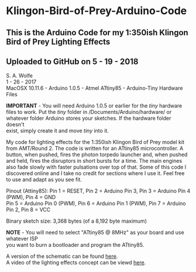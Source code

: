 # Klingon-Bird-of-Prey-Arduino-Code
## This is the Arduino Code for my 1:350ish Klingon Bird of Prey Lighting Effects  
## **Uploaded to GitHub on 5 - 19 - 2018**  


S. A. Wolfe  
1 - 26 - 2017  
MacOSX 10.11.6 - Arduino 1.0.5 - Atmel ATtiny85 - Arduino-Tiny Hardware Files  

**IMPORTANT** - You will need Arduino 1.0.5 or earlier for the *tiny* hardware  
files to work. Put the *tiny* folder in /Documents/Arduino/hardware/ or  
whatever folder Arduino stores your sketches. If the hardware folder doesn't  
exist, simply create it and move *tiny* into it.

My code for lighting effects for the 1:350ish Klingon Bird of Prey model
kit from AMT/Round 2. The code is written for an ATtiny85 microcontroller.
A button, when pushed, fires the photon torpedo launcher and, when pushed
and held, fires the disruptors in short bursts for a time. The main engines
also fade slowly with faster pulsations over top of that. Some of this code 
I discovered online and I take no credit for sections where I use it.
Feel free to use and adapt as you see fit.

Pinout (Attiny85):
Pin 1 = RESET, Pin 2 = Arduino Pin 3, Pin 3 = Arduino Pin 4 (PWM), Pin 4 = GND  
Pin 5 = Arduino Pin 0 (PWM), Pin 6 = Arduino Pin 1 (PWM), Pin 7 = Arduino Pin 2, Pin 8 = VCC

Binary sketch size: 3,368 bytes (of a 8,192 byte maximum)

**NOTE** - You will need to select "ATtiny85 @ 8MHz" as your board and use whatever ISP  
you want to burn a bootloader and program the ATtiny85.  

A version of the schematic can be found [here](https://flic.kr/p/22k9aGt).  
A video of the lighting effects concept can be viewd [here](https://flic.kr/p/E6YUmz).  
